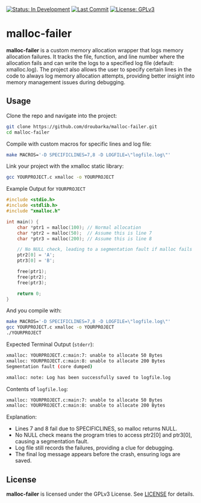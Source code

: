 [![Status: In Development](https://img.shields.io/badge/Status-In%20Development-blue)]()
[![Last Commit](https://img.shields.io/github/last-commit/droubarka/malloc-failer)]()
[![License: GPLv3](https://img.shields.io/badge/License-GPLv3-green.svg)](https://www.gnu.org/licenses/gpl-3.0.en.html#license-text)

# malloc-failer
**malloc-failer** is a custom memory allocation wrapper that logs memory allocation failures. It tracks the file, function, and line number where the allocation fails and can write the logs to a specified log file (default: xmalloc.log). The project also allows the user to specify certain lines in the code to always log memory allocation attempts, providing better insight into memory management issues during debugging.

## Usage
Clone the repo and navigate into the project:
```bash
git clone https://github.com/droubarka/malloc-failer.git
cd malloc-failer
```

Compile with custom macros for specific lines and log file:
```bash
make MACROS='-D SPECIFICLINES=7,8 -D LOGFILE=\"logfile.log\"'
```

Link your project with the xmalloc static library:
```bash
gcc YOURPROJECT.c xmalloc -o YOURPROJECT
```

Example Output for `YOURPROJECT`
```c
#include <stdio.h>
#include <stdlib.h>
#include "xmalloc.h"

int main() {
    char *ptr1 = malloc(100); // Normal allocation
    char *ptr2 = malloc(50);  // Assume this is line 7
    char *ptr3 = malloc(200); // Assume this is line 8

    // No NULL check, leading to a segmentation fault if malloc fails
    ptr2[0] = 'A';
    ptr3[0] = 'B';

    free(ptr1);
    free(ptr2);
    free(ptr3);

    return 0;
}
```

And you compile with:
```bash
make MACROS='-D SPECIFICLINES=7,8 -D LOGFILE=\"logfile.log\"'
gcc YOURPROJECT.c xmalloc -o YOURPROJECT
./YOURPROJECT
```

Expected Terminal Output (`stderr`):
```bash
xmalloc: YOURPROJECT.c:main:7: unable to allocate 50 Bytes
xmalloc: YOURPROJECT.c:main:8: unable to allocate 200 Bytes
Segmentation fault (core dumped)

xmalloc: note: Log has been successfully saved to logfile.log
```

Contents of `logfile.log`:
```bash
xmalloc: YOURPROJECT.c:main:7: unable to allocate 50 Bytes
xmalloc: YOURPROJECT.c:main:8: unable to allocate 200 Bytes
```

Explanation:
- Lines 7 and 8 fail due to SPECIFICLINES, so malloc returns NULL.
- No NULL check means the program tries to access ptr2[0] and ptr3[0], causing a segmentation fault.
- Log file still records the failures, providing a clue for debugging.
- The final log message appears before the crash, ensuring logs are saved.

## License
**malloc-failer** is licensed under the GPLv3 License. See [LICENSE](LICENSE) for details.

